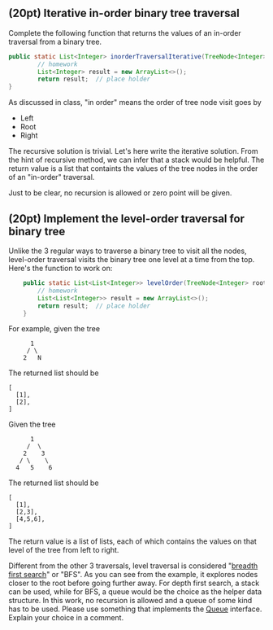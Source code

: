 ## (20pt) Iterative in-order binary tree traversal

Complete the following function that returns the values of an in-order traversal from a binary tree.

```java
public static List<Integer> inorderTraversalIterative(TreeNode<Integer> root) {
        // homework
        List<Integer> result = new ArrayList<>();
        return result;  // place holder
}
```

As discussed in class, "in order" means the order of tree node visit goes by

- Left
- Root
- Right

The recursive solution is trivial. Let's here write the iterative solution. From the hint of recursive method, we can infer that a stack would be helpful. The return value is a list that containts the values of the tree nodes in the order of an "in-order" traversal.

Just to be clear, no recursion is allowed or zero point will be given.

## (20pt) Implement the level-order traversal for binary tree

Unlike the 3 regular ways to traverse a binary tree to visit all the nodes, level-order traversal visits the binary tree one level at a time from the top. Here's the function to work on:

```java
    public static List<List<Integer>> levelOrder(TreeNode<Integer> root) {
        // homework
        List<List<Integer>> result = new ArrayList<>();
        return result;  // place holder
    }
```

For example, given the tree

```
      1
     / \
    2   N
```

The returned list should be

```
[
  [1],
  [2],
]
```

Given the tree

```
      1
     /  \
    2    3
   / \    \
  4   5    6
```

The returned list should be

```
[
  [1],
  [2,3],
  [4,5,6],
]
```

The return value is a list of lists, each of which contains the values on that level of the tree from left to right.

Different from the other 3 traversals, level traversal is considered "[breadth first search](https://medium.com/basecs/breaking-down-breadth-first-search-cebe696709d9)" or "BFS". As you can see from the example, it explores nodes closer to the root before going further away. For depth first search, a stack can be used, while for BFS, a queue would be the choice as the helper data structure. In this work, no recursion is allowed and a queue of some kind has to be used. Please use something that implements the [Queue](https://docs.oracle.com/javase/7/docs/api/java/util/Queue.html) interface. Explain your choice in a comment.